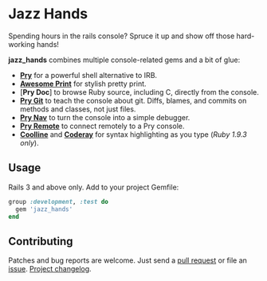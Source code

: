 Jazz Hands
==========

Spending hours in the rails console? Spruce it up and show off those
hard-working hands!

**jazz_hands** combines multiple console-related gems and a bit of glue:

* [**Pry**][pry] for a powerful shell alternative to IRB.
* [**Awesome Print**][awesome_print] for stylish pretty print.
* [**Pry Doc**] to browse Ruby source, including C, directly from the console.
* [**Pry Git**][pry-git] to teach the console about git. Diffs, blames, and
  commits on methods and classes, not just files.
* [**Pry Nav**][pry-nav] to turn the console into a simple debugger.
* [**Pry Remote**][pry-remote] to connect remotely to a Pry console.
* [**Coolline**][coolline] and [**Coderay**][coderay] for syntax highlighting as
  you type (_Ruby 1.9.3 only_).


## Usage

Rails 3 and above only. Add to your project Gemfile:

```ruby
group :development, :test do
  gem 'jazz_hands'
end
```


## Contributing

Patches and bug reports are welcome. Just send a [pull request][pullrequests] or
file an [issue][issues]. [Project changelog][changelog].


[pry]:           http://pry.github.com
[awesome_print]: https://github.com/michaeldv/awesome_print
[pry-git]:       https://github.com/pry/pry-git
[pry-nav]:       https://github.com/nixme/pry-nav
[pry-remote]:    https://github.com/Mon-Ouie/pry-remote
[coolline]:      https://github.com/Mon-Ouie/coolline
[coderay]:       https://github.com/rubychan/coderay
[pullrequests]:  https://github.com/nixme/jazz_hands/pulls
[issues]:        https://github.com/nixme/jazz_hands/issues
[changelog]:     https://github.com/nixme/jazz_hands/blob/master/CHANGELOG.md
